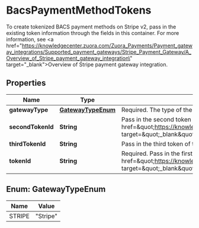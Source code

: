 

# BacsPaymentMethodTokens

To create tokenized BACS payment methods on Stripe v2, pass in the existing token information through the fields in this container. For more information, see  <a href=\"https://knowledgecenter.zuora.com/Zuora_Payments/Payment_gateway_integrations/Supported_payment_gateways/Stripe_Payment_Gateway/A_Overview_of_Stripe_payment_gateway_integration\" target=\"_blank\">Overview of Stripe payment gateway integration</a>. 

## Properties

| Name | Type | Description | Notes |
|------------ | ------------- | ------------- | -------------|
|**gatewayType** | [**GatewayTypeEnum**](#GatewayTypeEnum) | Required.   The type of the payment gateway to generate the tokens. This field is case-sensitive.  |  [optional] |
|**secondTokenId** | **String** | Pass in the second token of the payment method. For more information, see  &lt;a href&#x3D;\&quot;https://knowledgecenter.zuora.com/Zuora_Payments/Payment_gateway_integrations/Supported_payment_gateways/Stripe_Payment_Gateway/A_Overview_of_Stripe_payment_gateway_integration\&quot; target&#x3D;\&quot;_blank\&quot;&gt;Overview of Stripe payment gateway integration&lt;/a&gt;.  |  [optional] |
|**thirdTokenId** | **String** | Pass in the third token of the payment method.  |  [optional] |
|**tokenId** | **String** | Required.   Pass in the first token of the payment method. For more information, see  &lt;a href&#x3D;\&quot;https://knowledgecenter.zuora.com/Zuora_Payments/Payment_gateway_integrations/Supported_payment_gateways/Stripe_Payment_Gateway/A_Overview_of_Stripe_payment_gateway_integration\&quot; target&#x3D;\&quot;_blank\&quot;&gt;Overview of Stripe payment gateway integration&lt;/a&gt;.  |  [optional] |



## Enum: GatewayTypeEnum

| Name | Value |
|---- | -----|
| STRIPE | &quot;Stripe&quot; |



